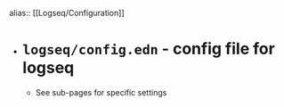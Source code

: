 alias:: [[Logseq/Configuration]]

- # `logseq/config.edn` - config file for logseq
	- See sub-pages for specific settings